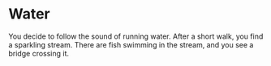 # Water

You decide to follow the sound of running water. After a short walk, you find a sparkling stream. There are fish swimming in the stream, and you see a bridge crossing it.

